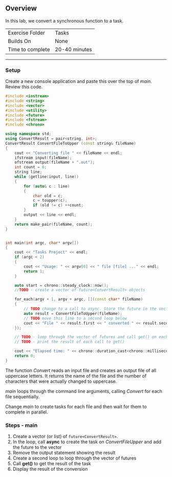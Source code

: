 ## Overview
In this lab, we convert a synchronous function to a task. 

| | |
| --------- | --------------------------- |
| Exercise Folder | Tasks |
| Builds On | None |
| Time to complete | 20-40 minutes

---

### Setup 

Create a new console application and paste this over the top of *main*.  Review this code.

```cpp
#include <iostream>
#include <string>
#include <vector>
#include <utility>
#include <future>
#include <fstream>
#include <chrono>

using namespace std;
using ConvertResult = pair<string, int>;
ConvertResult ConvertFileToUpper (const string& fileName)
{
    cout << "Converting file " << fileName << endl;
    ifstream input(fileName);
    ofstream output(fileName + ".out");
    int count = 0;
    string line;
    while (getline(input, line))
    {
        for (auto& c : line)
        {
            char old = c;
            c = toupper(c);
            if (old != c) ++count;
        }
        output << line << endl;
    }
    return make_pair(fileName, count);
}


int main(int argc, char* argv[]) 
{
    cout << "Tasks Project" << endl;
    if (argc < 2)
    {
        cout << "Usage: " << argv[0] << " file [file] ..." << endl;
        return 1;
    }

    auto start = chrono::steady_clock::now();
    //TODO - create a vector of future<ConvertResult> objects

    for_each(argv + 1, argv + argc, [](const char* fileName)
    {
        // TODO change to a call to async. Store the future in the vector
        auto result = ConvertFileToUpper(fileName);
        // TODO move this line to a second loop below
        cout << "File " << result.first << " converted " << result.second << " characters" << endl;
    });

    // TODO - loop through the vector of futures and call get() on each one
    // TODO - print the result of each call to get()

    cout << "Elapsed time: " << chrono::duration_cast<chrono::milliseconds>(chrono::steady_clock::now() - start).count() << "ms" << endl;
    return 0;
}
```

The function *Convert* reads an input file and creates an output file of all uppercase letters.  It returns the name of the file and the number of characters that were actually changed to uppercase.

*main* loops through the command line arguments, calling *Convert* for each file sequentially.

Change *main* to create tasks for each file and then wait for them to complete in parallel.

### Steps - main
1.  Create a vector (or list) of ```future<ConvertResult>```.
2.  In the loop, call **async** to create the task on *ConvertFileUpper* and add the future to the vector
3.  Remove the output statement showing the result
4.  Create a second loop to loop through the vector of futures
5.  Call **get()** to get the result of the task
6.  Display the result of the conversion




